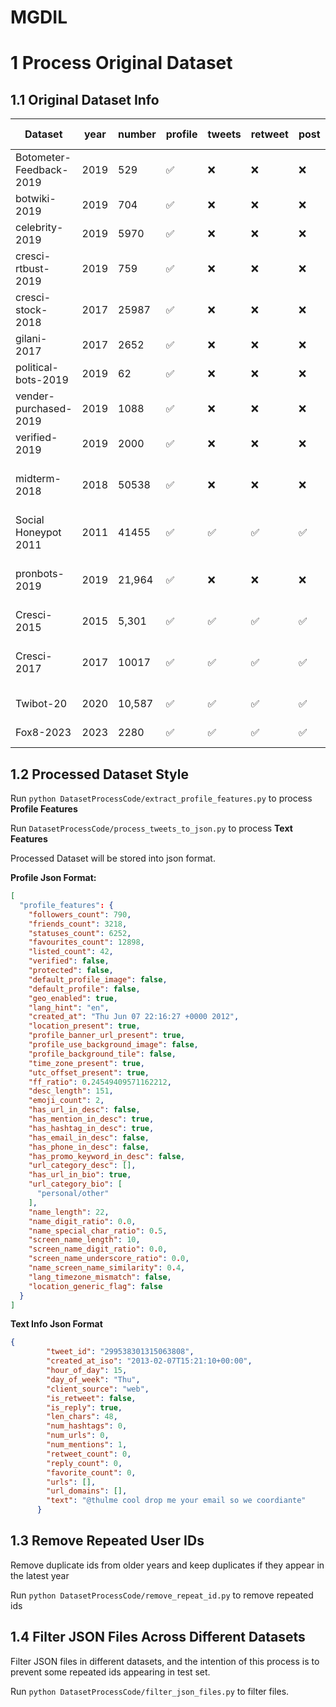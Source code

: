 # MGDIL

# 1 Process Original Dataset

## 1.1 Original Dataset Info

| Dataset                     | year | number   | profile | tweets | retweet | post | quote | Graph | annotation                                   | label reliablity | human  | bot    | Notes                                                                                                                                                                                                 |
|-----------------------------|------|----------|---------|--------|---------|------|-------|-------|----------------------------------------------|------------------|--------|--------|-------------------------------------------------------------------------------------------------------------------------------------------------------------------------------------------------------|
| Botometer-Feedback-2019     | 2019 | 529      | ✅       | ❌      | ❌       | ❌    | ❌     | ❌     | manually labeled                             | High             | 386    | 143    | 
| botwiki-2019                | 2019 | 704      | ✅       | ❌      | ❌       | ❌    | ❌     | ❌     | self-identified bot accounts                 | High             | 0      | 704    | 
| celebrity-2019              | 2019 | 5970     | ✅       | ❌      | ❌       | ❌    | ❌     | ❌     | CNets Team                                   | High             | 5970   | 0      | 
| cresci-rtbust-2019          | 2019 | 759      | ✅       | ❌      | ❌       | ❌    | ❌     | ❌     | manually labeled                             | High             | 368    | 391    | 
| cresci-stock-2018           | 2017 | 25987    | ✅       | ❌      | ❌       | ❌    | ❌     | ❌     | behavior pattern detection+manual verfication | High             | 18508  | 7479   | 
| gilani-2017                 | 2017 | 2652     | ✅       | ❌      | ❌       | ❌    | ❌     | ❌     | manually labeled                             | High             | 1130   | 1522   | 
| political-bots-2019         | 2019 | 62       | ✅       | ❌      | ❌       | ❌    | ❌     | ❌     | @josh emerson provided                       | High             | 0      | 62     | 
| vender-purchased-2019       | 2019 | 1088     | ✅       | ❌      | ❌       | ❌    | ❌     | ❌     | fake followers                               | High             | 0      | 1088   |
| verified-2019               | 2019 | 2000     | ✅       | ❌      | ❌       | ❌    | ❌     | ❌     | Verified human accounts                      | High             | 2000   | 0      | 
| midterm-2018                | 2018 | 50538    | ✅       | ❌      | ❌       | ❌    | ❌     | ❌     | Manual annotation + External validation      | High             | 8092   | 42446  | 
| Social Honeypot 2011        | 2011 | 41455    | ✅       | ✅      | ✅       | ✅    | ❌     | ❌     | honeypot twitter accounts                    | High             | 19276  | 22179  | 
| pronbots-2019               | 2019 | 21,964   | ✅       | ❌      | ❌       | ❌    | ❌     | ❌     | Automatically identified through its sharing behavior |                  | 0      | 21,964 | 
| Cresci-2015                 | 2015 | 5,301    | ✅       | ✅      | ✅       | ✅    | ❌     | ✅     | purchased                                    |                  | 1950   | 3351   | 
| Cresci-2017                 | 2017 | 10017    | ✅       | ✅      | ✅       | ✅    | ❌     | ❌     | Manual annotation + External validation      |                  | 3474   | 6543   | 
| Twibot-20                   | 2020 | 10,587   | ✅       | ✅      | ✅       | ✅    | ❌     | ✅     | Manual annotation                            |                  | 5,389  | 5,198  | 
| Fox8-2023                   | 2023 | 2280     | ✅       | ✅      | ✅       | ✅    | ❌     | ❌     | spontaneously exposed                        |                  | 1,140  | 1,140  | 

## 1.2 Processed Dataset Style

   Run `python DatasetProcessCode/extract_profile_features.py` to process **Profile Features**

   Run `DatasetProcessCode/process_tweets_to_json.py` to process **Text Features**

Processed Dataset will be stored into json format.

**Profile Json Format:**

```json
[
  "profile_features": {
    "followers_count": 790,
    "friends_count": 3218,
    "statuses_count": 6252,
    "favourites_count": 12898,
    "listed_count": 42,
    "verified": false,
    "protected": false,
    "default_profile_image": false,
    "default_profile": false,
    "geo_enabled": true,
    "lang_hint": "en",
    "created_at": "Thu Jun 07 22:16:27 +0000 2012",
    "location_present": true,
    "profile_banner_url_present": true,
    "profile_use_background_image": false,
    "profile_background_tile": false,
    "time_zone_present": true,
    "utc_offset_present": true,
    "ff_ratio": 0.24549409571162212,
    "desc_length": 151,
    "emoji_count": 2,
    "has_url_in_desc": false,
    "has_mention_in_desc": true,
    "has_hashtag_in_desc": true,
    "has_email_in_desc": false,
    "has_phone_in_desc": false,
    "has_promo_keyword_in_desc": false,
    "url_category_desc": [],
    "has_url_in_bio": true,
    "url_category_bio": [
      "personal/other"
    ],
    "name_length": 22,
    "name_digit_ratio": 0.0,
    "name_special_char_ratio": 0.5,
    "screen_name_length": 10,
    "screen_name_digit_ratio": 0.0,
    "screen_name_underscore_ratio": 0.0,
    "name_screen_name_similarity": 0.4,
    "lang_timezone_mismatch": false,
    "location_generic_flag": false
  }
]
```

**Text Info Json Format**

```json
{
        "tweet_id": "299538301315063808",
        "created_at_iso": "2013-02-07T15:21:10+00:00",
        "hour_of_day": 15,
        "day_of_week": "Thu",
        "client_source": "web",
        "is_retweet": false,
        "is_reply": true,
        "len_chars": 48,
        "num_hashtags": 0,
        "num_urls": 0,
        "num_mentions": 1,
        "retweet_count": 0,
        "reply_count": 0,
        "favorite_count": 0,
        "urls": [],
        "url_domains": [],
        "text": "@thulme cool drop me your email so we coordiante"
      }
```

## 1.3 Remove Repeated User IDs

Remove duplicate ids from older years and keep duplicates if they appear in the latest year

Run `python DatasetProcessCode/remove_repeat_id.py` to remove repeated ids

## 1.4 Filter JSON Files Across Different Datasets

Filter JSON files in different datasets, and the intention of this process is to prevent some repeated ids appearing in test set.

Run `python DatasetProcessCode/filter_json_files.py` to filter files.